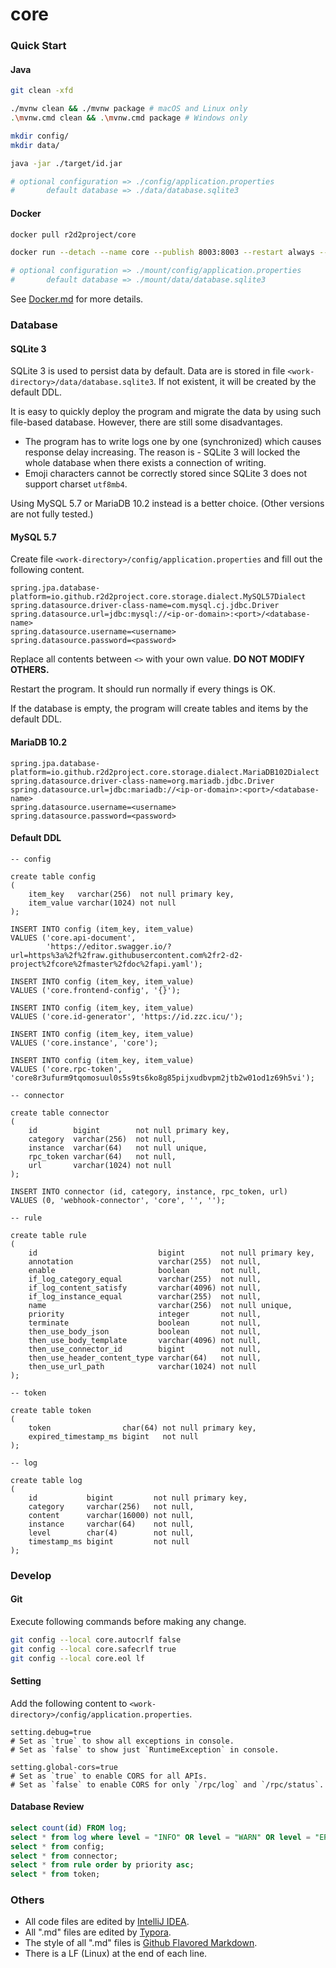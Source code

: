 # core

### Quick Start

#### Java

``` sh
git clean -xfd

./mvnw clean && ./mvnw package # macOS and Linux only
.\mvnw.cmd clean && .\mvnw.cmd package # Windows only

mkdir config/
mkdir data/

java -jar ./target/id.jar

# optional configuration => ./config/application.properties
#       default database => ./data/database.sqlite3
```

#### Docker

```sh
docker pull r2d2project/core

docker run --detach --name core --publish 8003:8003 --restart always --volume ./mount/config/:/home/app/config/ --volume ./mount/data/:/home/app/data/ r2d2project/core

# optional configuration => ./mount/config/application.properties
#       default database => ./mount/data/database.sqlite3
```

See [Docker.md](./Docker.md) for more details.

### Database

#### SQLite 3

SQLite 3 is used to persist data by default. Data are is stored in file `<work-directory>/data/database.sqlite3`. If not existent, it will be created by the default DDL.

It is easy to quickly deploy the program and migrate the data by using such file-based database. However, there are still some disadvantages.

- The program has to write logs one by one (synchronized) which causes response delay increasing. The reason is - SQLite 3 will locked the whole database when there exists a connection of writing.
- Emoji characters cannot be correctly stored since SQLite 3 does not support charset `utf8mb4`.

Using MySQL 5.7 or MariaDB 10.2 instead is a better choice. (Other versions are not fully tested.)

#### MySQL 5.7

Create file `<work-directory>/config/application.properties` and fill out the following content.

``` properties
spring.jpa.database-platform=io.github.r2d2project.core.storage.dialect.MySQL57Dialect
spring.datasource.driver-class-name=com.mysql.cj.jdbc.Driver
spring.datasource.url=jdbc:mysql://<ip-or-domain>:<port>/<database-name>
spring.datasource.username=<username>
spring.datasource.password=<password>
```

Replace all contents between `<>` with your own value. **DO NOT MODIFY OTHERS.**

Restart the program. It should run normally if every things is OK.

If the database is empty, the program will create tables and items by the default DDL.

#### MariaDB 10.2

``` properties
spring.jpa.database-platform=io.github.r2d2project.core.storage.dialect.MariaDB102Dialect
spring.datasource.driver-class-name=org.mariadb.jdbc.Driver
spring.datasource.url=jdbc:mariadb://<ip-or-domain>:<port>/<database-name>
spring.datasource.username=<username>
spring.datasource.password=<password>
```

#### Default DDL

``` sqlite
-- config

create table config
(
    item_key   varchar(256)  not null primary key,
    item_value varchar(1024) not null
);

INSERT INTO config (item_key, item_value)
VALUES ('core.api-document',
        'https://editor.swagger.io/?url=https%3a%2f%2fraw.githubusercontent.com%2fr2-d2-project%2fcore%2fmaster%2fdoc%2fapi.yaml');

INSERT INTO config (item_key, item_value)
VALUES ('core.frontend-config', '{}');

INSERT INTO config (item_key, item_value)
VALUES ('core.id-generator', 'https://id.zzc.icu/');

INSERT INTO config (item_key, item_value)
VALUES ('core.instance', 'core');

INSERT INTO config (item_key, item_value)
VALUES ('core.rpc-token', 'core8r3ufurm9tqomosuul0s5s9ts6ko8g85pijxudbvpm2jtb2w01od1z69h5vi');

-- connector

create table connector
(
    id        bigint        not null primary key,
    category  varchar(256)  not null,
    instance  varchar(64)   not null unique,
    rpc_token varchar(64)   not null,
    url       varchar(1024) not null
);

INSERT INTO connector (id, category, instance, rpc_token, url)
VALUES (0, 'webhook-connector', 'core', '', '');

-- rule

create table rule
(
    id                           bigint        not null primary key,
    annotation                   varchar(255)  not null,
    enable                       boolean       not null,
    if_log_category_equal        varchar(255)  not null,
    if_log_content_satisfy       varchar(4096) not null,
    if_log_instance_equal        varchar(255)  not null,
    name                         varchar(256)  not null unique,
    priority                     integer       not null,
    terminate                    boolean       not null,
    then_use_body_json           boolean       not null,
    then_use_body_template       varchar(4096) not null,
    then_use_connector_id        bigint        not null,
    then_use_header_content_type varchar(64)   not null,
    then_use_url_path            varchar(1024) not null
);

-- token

create table token
(
    token                char(64) not null primary key,
    expired_timestamp_ms bigint   not null
);

-- log

create table log
(
    id           bigint         not null primary key,
    category     varchar(256)   not null,
    content      varchar(16000) not null,
    instance     varchar(64)    not null,
    level        char(4)        not null,
    timestamp_ms bigint         not null
);
```

### Develop

#### Git

Execute following commands before making any change.

``` sh
git config --local core.autocrlf false
git config --local core.safecrlf true
git config --local core.eol lf
```

#### Setting

Add the following content to `<work-directory>/config/application.properties`.

``` properties
setting.debug=true
# Set as `true` to show all exceptions in console.
# Set as `false` to show just `RuntimeException` in console.

setting.global-cors=true
# Set as `true` to enable CORS for all APIs.
# Set as `false` to enable CORS for only `/rpc/log` and `/rpc/status`.
```

#### Database Review

``` sql
select count(id) FROM log;
select * from log where level = "INFO" OR level = "WARN" OR level = "ERR" order by timestamp_ms desc limit 100;
select * from config;
select * from connector;
select * from rule order by priority asc;
select * from token;
```

### Others

- All code files are edited by [IntelliJ IDEA](https://www.jetbrains.com/idea/).
- All ".md" files are edited by [Typora](http://typora.io/).
- The style of all ".md" files is [Github Flavored Markdown](https://guides.github.com/features/mastering-markdown/#GitHub-flavored-markdown).
- There is a LF (Linux) at the end of each line.
